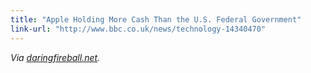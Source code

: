 ```yaml
---
title: "Apple Holding More Cash Than the U.S. Federal Government"
link-url: "http://www.bbc.co.uk/news/technology-14340470"
---
```

<p><em>Via <a href="http://daringfireball.net/linked/2011/07/29/apple-politics">daringfireball.net</a>.</em></p>
